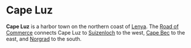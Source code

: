 # Cape Luz

**Cape Luz** is a harbor town on the northern coast of [Lenya](../../../ch-4-esterfell-gazetteer/lenya/lenya.md). The [Road of Commerce](road-of-commerce.md) connects Cape Luz to [Suizenloch](suizenloch.md) to the west, [Cape Bec](cape-bec/cape-bec.md) to the east, and [Norgrad](norgrad.md) to the south.
